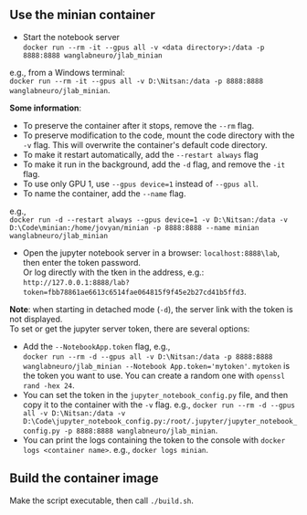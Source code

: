 ## Use the minian container
* Start the notebook server  
`docker run --rm -it --gpus all -v <data directory>:/data -p 8888:8888 wanglabneuro/jlab_minian`

e.g., from a Windows terminal:  
`docker run --rm -it --gpus all -v D:\Nitsan:/data -p 8888:8888 wanglabneuro/jlab_minian`.  

**Some information**:  
  * To preserve the container after it stops, remove the `--rm` flag.  
  * To preserve modification to the code, mount the code directory with the `-v` flag. This will overwrite the container's default code directory.
  * To make it restart automatically, add the `--restart always` flag
  * To make it run in the background, add the `-d` flag, and remove the `-it` flag.
  * To use only GPU 1, use `--gpus device=1` instead of `--gpus all`.
  * To name the container, add the `--name` flag.

e.g.,  
`docker run -d --restart always --gpus device=1 -v D:\Nitsan:/data -v D:\Code\minian:/home/jovyan/minian -p 8888:8888 --name minian wanglabneuro/jlab_minian`

* Open the jupyter notebook server in a browser: 
`localhost:8888\lab`, then enter the token password.  
Or log directly with the tken in the address, e.g.: `http://127.0.0.1:8888/lab?token=fbb78861ae6613c6514fae064815f9f45e2b27cd41b5ffd3`.  

**Note**: when starting in detached mode (`-d`), the server link with the token is not displayed.  
To set or get the jupyter server token, there are several options:  
  * Add the `--NotebookApp.token` flag, e.g.,  
`docker run --rm -d --gpus all -v D:\Nitsan:/data -p 8888:8888 wanglabneuro/jlab_minian --Notebook App.token='mytoken'`. `mytoken` is the token you want to use. You can create a random one with `openssl rand -hex 24`. 
  * You can set the token in the `jupyter_notebook_config.py` file, and then copy it to the container with the `-v` flag. e.g.,
`docker run --rm -d --gpus all -v D:\Nitsan:/data -v D:\Code\jupyter_notebook_config.py:/root/.jupyter/jupyter_notebook_config.py -p 8888:8888 wanglabneuro/jlab_minian`.  
  * You can print the logs containing the token to the console with `docker logs <container name>`. e.g., `docker logs minian`.  

## Build the container image  
Make the script executable, then call `./build.sh`.   
